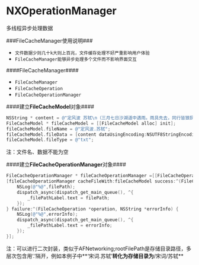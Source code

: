 # NXOperationManager
多线程异步处理数据

###FileCacheManager使用说明###
- `文件数据少则几十k大则上百兆，文件缓存处理不好严重影响用户体验`
- `FileCacheManager能够异步处理多个文件而不影响界面交互`  

####FileCacheManager####
- `FileCacheManager`
- `FileCacheOperation`
- `FileCacheOperationManager`

####建立**FileCacheModel**对象####
```objective-c
NSString * content = @"定风波 苏轼\n（三月七日沙湖道中遇雨。雨具先去，同行皆狼狈，余独不觉。已而遂晴，故作此 ）。\n莫听穿林打叶声，何妨吟啸且徐行。竹杖芒鞋轻胜马，谁怕？ 一蓑烟雨任平生。\n料峭春风吹酒醒，微冷，山头斜照却相迎。回首向来萧瑟处，归去，也无风雨也无晴。";
FileCacheModel * fileCacheModel = [[FileCacheModel alloc] init];
fileCacheModel.fileName = @"定风波.苏轼";
fileCacheModel.fileData = [content dataUsingEncoding:NSUTF8StringEncoding];
fileCacheModel.fileType = @"txt";
```
注：文件名、数据不能为空

####建立**FileCacheOperationManager**对象####
```objective-c
FileCacheOperationManager * fileCacheOperationManager =[[FileCacheOperationManager alloc] initWithSearchPathModel:NXSearchPathModelCache rootFilePath:@"宋词.苏轼"];
[fileCacheOperationManager cacheFileWith:fileCacheModel success:^(FileCacheOperation *operation, NSString *filePath) {
    NSLog(@"%@",filePath);
    dispatch_async(dispatch_get_main_queue(), ^{
        _filePathLabel.text = filePath;
    });
} failure:^(FileCacheOperation *operation, NSString *errorInfo) {
    NSLog(@"%@",errorInfo);
    dispatch_async(dispatch_get_main_queue(), ^{
        _filePathLabel.text = errorInfo;
    });
}];
```
注：可以进行二次封装，类似于AFNetworking;rootFilePath是存储目录路径，多层次包含用‘.’隔开，例如本例子中**‘宋词.苏轼’**转化为存储目录为**/宋词/苏轼**


